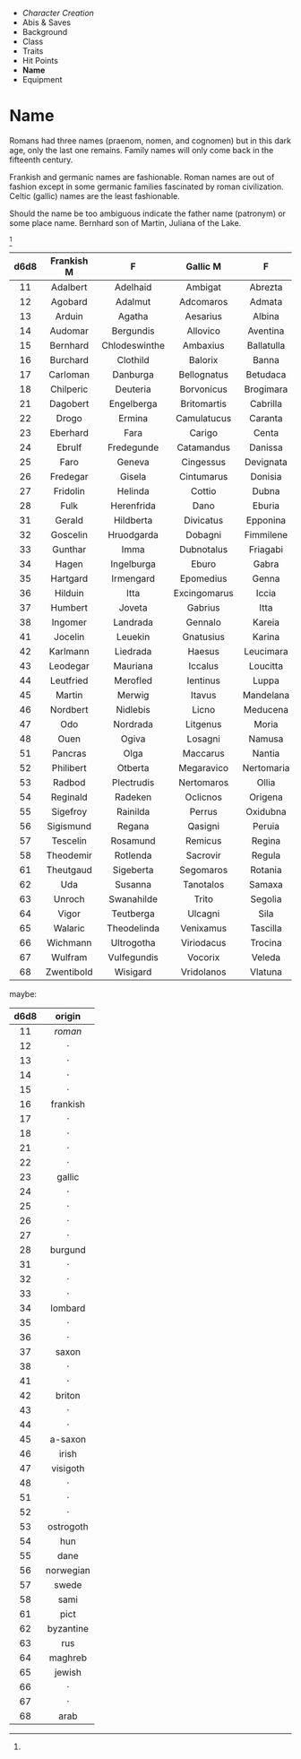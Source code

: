
<!-- .margin.compass -->
* _Character Creation_
* Abis & Saves
* Background
* Class
* Traits
* Hit Points
* **Name**
* Equipment


# Name

Romans had three names (praenom, nomen, and cognomen) but in this dark age, only the last one remains. Family names will only come back in the fifteenth century.

Frankish and germanic names are fashionable. Roman names are out of fashion except in some germanic families fascinated by roman civilization. Celtic (gallic) names are the least fashionable.

Should the name be too ambiguous indicate the father name (patronym) or some place name. Bernhard son of Martin, Juliana of the Lake.

[^1]

<!-- .names -->
| d6d8 | Frankish M | F | Gallic M | F | Roman M | F |
|:----:|:----------:|:-:|:--------:|:-:|:-------:|:-:|
| 11 | Adalbert | Adelhaid | Ambigat | Abrezta | Aetius | Aemilia |
| 12 | Agobard | Adalmut | Adcomaros | Admata | Aemilius | Amanda |
| 13 | Arduin | Agatha | Aesarius | Albina | Antonius | Aquillia |
| 14 | Audomar | Bergundis | Allovico | Aventina | Appius | Aurelia |
| 15 | Bernhard | Chlodeswinthe | Ambaxius | Ballatulla | Armenius | Barbatia |
| 16 | Burchard | Clothild | Balorix | Banna | Augustus | Bella |
| 17 | Carloman | Danburga | Bellognatus | Betudaca | Aulus | Caecilia |
| 18 | Chilperic | Deuteria | Borvonicus | Brogimara | Caelus | Caesonia |
| 21 | Dagobert | Engelberga | Britomartis | Cabrilla | Caius | Calpurnia |
| 22 | Drogo | Ermina | Camulatucus | Caranta | Calpurnius | Camilia |
| 23 | Eberhard | Fara | Carigo | Centa | Camillus | Dillia |
| 24 | Ebrulf | Fredegunde | Catamandus | Danissa | Cassius | Domitia |
| 25 | Faro | Geneva | Cingessus | Devignata | Castorius | Drusilla |
| 26 | Fredegar | Gisela | Cintumarus | Donisia | Cnaeus | Eboria |
| 27 | Fridolin | Helinda | Cottio | Dubna | Decimus | Egnatia |
| 28 | Fulk | Herenfrida | Dano | Eburia | Drusus | Ennia |
| 31 | Gerald | Hildberta | Divicatus | Epponina | Eborius | Fabiana |
| 32 | Goscelin | Hruodgarda | Dobagni | Fimmilene | Eugenus | Festa |
| 33 | Gunthar | Imma | Dubnotalus | Friagabi | Fabius | Flavia |
| 34 | Hagen | Ingelburga | Eburo | Gabra | Falco | Florentia |
| 35 | Hartgard | Irmengard | Epomedius | Genna | Faustus | Galeria |
| 36 | Hilduin | Itta | Excingomarus | Iccia | Felix | Gemella |
| 37 | Humbert | Joveta | Gabrius | Itta | Flavius | Germanica |
| 38 | Ingomer | Landrada | Gennalo | Kareia | Gallus | Helvetia |
| 41 | Jocelin | Leuekin | Gnatusius | Karina | Germanicus | Hortensa |
| 42 | Karlmann | Liedrada | Haesus | Leucimara | Julianus | Icilia |
| 43 | Leodegar | Mauriana | Iccalus | Loucitta | Livius | Iovia |
| 44 | Leutfried | Merofled | Ientinus | Luppa | Longinius | Julia |
| 45 | Martin | Merwig | Itavus | Mandelana | Lucius | Laetoria |
| 46 | Nordbert | Nidlebis | Licno | Meducena | Marcellus | Lentula |
| 47 | Odo | Nordrada | Litgenus | Moria | Marcus | Lucilia |
| 48 | Ouen | Ogiva | Losagni | Namusa | Munatius | Lucretia |
| 51 | Pancras | Olga | Maccarus | Nantia | Maximus | Marcia |
| 52 | Philibert | Otberta | Megaravico | Nertomaria | Numerius | Nepia |
| 53 | Radbod | Plectrudis | Nertomaros | Ollia | Octavianus | Octavia |
| 54 | Reginald | Radeken | Oclicnos | Origena | Paulus | Orania |
| 55 | Sigefroy | Rainilda | Perrus | Oxidubna | Primus | Orissa |
| 56 | Sigismund | Regana | Qasigni | Peruia | Publius | Plautia |
| 57 | Tescelin | Rosamund | Remicus | Regina | Quintus | Pompeia |
| 58 | Theodemir | Rotlenda | Sacrovir | Regula | Secundus | Quinctia |
| 61 | Theutgaud | Sigeberta | Segomaros | Rotania | Sempronius | Quintiliana |
| 62 | Uda | Susanna | Tanotalos | Samaxa | Septimus | Romana |
| 63 | Unroch | Swanahilde | Trito | Segolia | Sextus | Rusonia |
| 64 | Vigor | Teutberga | Ulcagni | Sila | Tertius | Scribonia |
| 65 | Walaric | Theodelinda | Venixamus | Tascilla | Tiberius | Tullia |
| 66 | Wichmann | Ultrogotha | Viriodacus | Trocina | Titus | Umbria |
| 67 | Wulfram | Vulfegundis | Vocorix | Veleda | Tullus | Valeria |
| 68 | Zwentibold | Wisigard | Vridolanos | Vlatuna | Valerius | Victorina |


[^1]:
  <!-- .u3px -->
  maybe:

  <!-- .social-class -->
  | d6d8 | origin     |
  |:----:|:----------:|
  |  11  | _roman_    |
  |  12  | ·          |
  |  13  | ·          |
  |  14  | ·          |
  |  15  | ·          |
  |  16  | frankish   |
  |  17  | ·          |
  |  18  | ·          |
  |  21  | ·          |
  |  22  | ·          |
  |  23  | gallic     |
  |  24  | ·          |
  |  25  | ·          |
  |  26  | ·          |
  |  27  | ·          |
  |  28  | burgund    |
  |  31  | ·          |
  |  32  | ·          |
  |  33  | ·          |
  |  34  | lombard    |
  |  35  | ·          |
  |  36  | ·          |
  |  37  | saxon      |
  |  38  | ·          |
  |  41  | ·          |
  |  42  | briton     |
  |  43  | ·          |
  |  44  | ·          |
  |  45  | a-saxon    |
  |  46  | irish      |
  |  47  | visigoth   |
  |  48  | ·          |
  |  51  | ·          |
  |  52  | ·          |
  |  53  | ostrogoth  |
  |  54  | hun        |
  |  55  | dane       |
  |  56  | norwegian  |
  |  57  | swede      |
  |  58  | sami       |
  |  61  | pict       |
  |  62  | byzantine  |
  |  63  | rus        |
  |  64  | maghreb    |
  |  65  | jewish     |
  |  66  | ·          |
  |  67  | ·          |
  |  68  | arab       |

